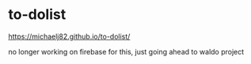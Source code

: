 # to-dolist

https://michaelj82.github.io/to-dolist/

no longer working on firebase for this, just going ahead to waldo project
